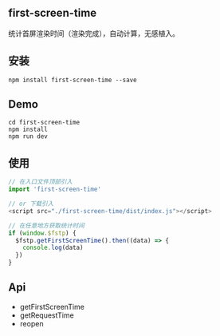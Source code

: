 ## first-screen-time
统计首屏渲染时间（渲染完成），自动计算，无感植入。

## 安装
```shell
npm install first-screen-time --save
```

## Demo
```shell
cd first-screen-time
npm install
npm run dev
```

## 使用
```js
// 在入口文件顶部引入
import 'first-screen-time'

// or 下载引入
<script src="./first-screen-time/dist/index.js"></script>

// 在任意地方获取统计时间
if (window.$fstp) {
  $fstp.getFirstScreenTime().then((data) => {
    console.log(data)
  })
}
```

## Api
- getFirstScreenTime
- getRequestTime
- reopen